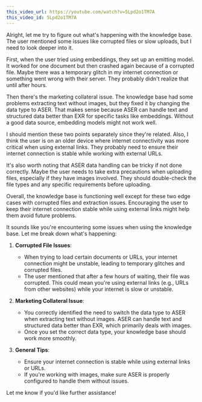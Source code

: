```yaml
---
this_video_url: https://youtube.com/watch?v=5Lpd2o1TM7A
this_video_id: 5Lpd2o1TM7A
---
```

<think>
Alright, let me try to figure out what's happening with the knowledge base. The user mentioned some issues like corrupted files or slow uploads, but I need to look deeper into it.

First, when the user tried using embeddings, they set up an emitting model. It worked for one document but then crashed again because of a corrupted file. Maybe there was a temporary glitch in my internet connection or something went wrong with their server. They probably didn't realize that until after hours.

Then there's the marketing collateral issue. The knowledge base had some problems extracting text without images, but they fixed it by changing the data type to ASER. That makes sense because ASER can handle text and structured data better than EXR for specific tasks like embeddings. Without a good data source, embedding models might not work well.

I should mention these two points separately since they're related. Also, I think the user is on an older device where internet connectivity was more critical when using external links. They probably need to ensure their internet connection is stable while working with external URLs.

It's also worth noting that ASER data handling can be tricky if not done correctly. Maybe the user needs to take extra precautions when uploading files, especially if they have images involved. They should double-check the file types and any specific requirements before uploading.

Overall, the knowledge base is functioning well except for these two edge cases with corrupted files and extraction issues. Encouraging the user to keep their internet connection stable while using external links might help them avoid future problems.
</think>

It sounds like you're encountering some issues when using the knowledge base. Let me break down what's happening:

1. **Corrupted File Issues**:
   - When trying to load certain documents or URLs, your internet connection might be unstable, leading to temporary glitches and corrupted files.
   - The user mentioned that after a few hours of waiting, their file was corrupted. This could mean you're using external links (e.g., URLs from other websites) while your internet is slow or unstable.

2. **Marketing Collateral Issue**:
   - You correctly identified the need to switch the data type to ASER when extracting text without images. ASER can handle text and structured data better than EXR, which primarily deals with images.
   - Once you set the correct data type, your knowledge base should work more smoothly.

3. **General Tips**:
   - Ensure your internet connection is stable while using external links or URLs.
   - If you're working with images, make sure ASER is properly configured to handle them without issues.

Let me know if you'd like further assistance!
